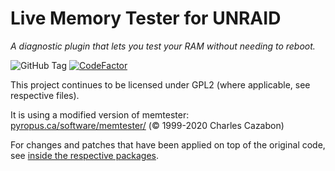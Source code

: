 Live Memory Tester for UNRAID
================
_A diagnostic plugin that lets you test your RAM without needing to reboot._

![GitHub Tag](https://img.shields.io/github/v/tag/desertwitch/memtester-unRAID?label=release&color=peru)
[![CodeFactor](https://www.codefactor.io/repository/github/desertwitch/memtester-unraid/badge)](https://www.codefactor.io/repository/github/desertwitch/memtester-unraid)

This project continues to be licensed under GPL2 (where applicable, see respective files).

It is using a modified version of memtester: [pyropus.ca/software/memtester/](https://pyropus.ca/software/memtester/) (© 1999-2020 Charles Cazabon)

For changes and patches that have been applied on top of the original code, see [inside the respective packages](https://github.com/desertwitch/memtester-unRAID/tree/main/packages).
